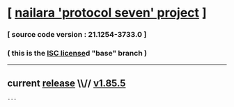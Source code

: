 
# [ [nailara 'protocol seven' project](http://nailara.network/) ]

### [ source code version : 21.1254-3733.0 ]

### ( this is the [ISC license](license)d "base" branch )
---
## current [release](https://github.com/taekiten/nailara/releases) \\\\// [v1.85.5](https://github.com/taekiten/nailara/releases/tag/v1.85.5)
    ---
